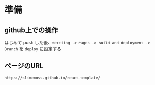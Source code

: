 # 準備
## github上での操作
はじめて push した後、`Settiing -> Pages -> Build and deployment -> Branch` を `deploy` に設定する

## ページのURL
`https://slimemoss.github.io/react-template/`
